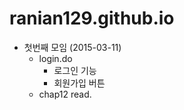 # ranian129.github.io

- 첫번째 모임 (2015-03-11)
  - login.do
    - 로그인 기능
    - 회원가입 버튼
  - chap12 read.
  